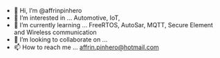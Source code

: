 - 👋 Hi, I’m @affrinpinhero
- 👀 I’m interested in ... Automotive, IoT, 
- 🌱 I’m currently learning ... FreeRTOS, AutoSar, MQTT, Secure Element and Wireless communication
- 💞️ I’m looking to collaborate on ... 
- 📫 How to reach me ... affrin.pinhero@hotmail.com 

<!---
affrinpinhero/affrinpinhero is a ✨ special ✨ repository because its `README.md` (this file) appears on your GitHub profile.
You can click the Preview link to take a look at your changes.
--->
